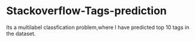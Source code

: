 # Stackoverflow-Tags-prediction
Its a multilabel classfication problem,where I have predicted top 10 tags in the dataset.

